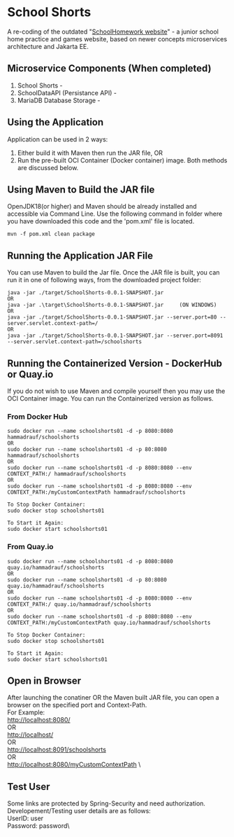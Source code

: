 # School Shorts
A re-coding of the outdated "[SchoolHomework website](https://sourceforge.net/projects/schoolhomework/)" - a junior school home practice and games website, based on newer concepts microservices architecture and Jakarta EE.

## Microservice Components (When completed)
1. School Shorts - 
2. SchoolDataAPI (Persistance API) -
3. MariaDB Database Storage -

## Using the Application
Application can be used in 2 ways:
1. Either build it with Maven then run the JAR file, OR
2. Run the pre-built OCI Container (Docker container) image.
Both methods are discussed below.

## Using Maven to Build the JAR file
OpenJDK18(or higher) and Maven should be already installed and accessible via Command Line. Use the following command in folder where you have downloaded this code and the 'pom.xml' file is located.
```
mvn -f pom.xml clean package
```
## Running the Application JAR File
You can use Maven to build the Jar file. Once the JAR file is built, you can run it in one of following ways, from the downloaded project folder:
```
java -jar ./target/SchoolShorts-0.0.1-SNAPSHOT.jar
OR
java -jar .\target\SchoolShorts-0.0.1-SNAPSHOT.jar     (ON WINDOWS)
OR
java -jar ./target/SchoolShorts-0.0.1-SNAPSHOT.jar --server.port=80 --server.servlet.context-path=/
OR
java -jar ./target/SchoolShorts-0.0.1-SNAPSHOT.jar --server.port=8091 --server.servlet.context-path=/schoolshorts
```

## Running the Containerized Version - DockerHub or Quay.io
If you do not wish to use Maven and compile yourself then you may use the OCI Container image. You can run the Containerized version as follows.
### From Docker Hub
```
sudo docker run --name schoolshorts01 -d -p 8080:8080 hammadrauf/schoolshorts
OR
sudo docker run --name schoolshorts01 -d -p 80:8080 hammadrauf/schoolshorts
OR
sudo docker run --name schoolshorts01 -d -p 8080:8080 --env CONTEXT_PATH:/ hammadrauf/schoolshorts
OR
sudo docker run --name schoolshorts01 -d -p 8080:8080 --env CONTEXT_PATH:/myCustomContextPath hammadrauf/schoolshorts 

To Stop Docker Container:
sudo docker stop schoolshorts01

To Start it Again:
sudo docker start schoolshorts01
```
### From Quay.io
```
sudo docker run --name schoolshorts01 -d -p 8080:8080 quay.io/hammadrauf/schoolshorts
OR
sudo docker run --name schoolshorts01 -d -p 80:8080 quay.io/hammadrauf/schoolshorts
OR
sudo docker run --name schoolshorts01 -d -p 8080:8080 --env CONTEXT_PATH:/ quay.io/hammadrauf/schoolshorts
OR
sudo docker run --name schoolshorts01 -d -p 8080:8080 --env CONTEXT_PATH:/myCustomContextPath quay.io/hammadrauf/schoolshorts

To Stop Docker Container:
sudo docker stop schoolshorts01

To Start it Again:
sudo docker start schoolshorts01
```
## Open in Browser
After launching the conatiner OR the Maven built JAR file, you can open a browser on the specified port and Context-Path.\
For Example:\
[http://localhost:8080/](http://localhost:8080/) \
OR\
[http://localhost/](http://localhost/) \
OR\
[http://localhost:8091/schoolshorts](http://localhost:8091/schoolshorts) \
OR\
[http://localhost:8080/myCustomContextPath](http://localhost:8080/myCustomContextPath) \

## Test User
Some links are protected by Spring-Security and need authorization. Developement/Testing user details are as follows:\
UserID: user\
Password: password\


